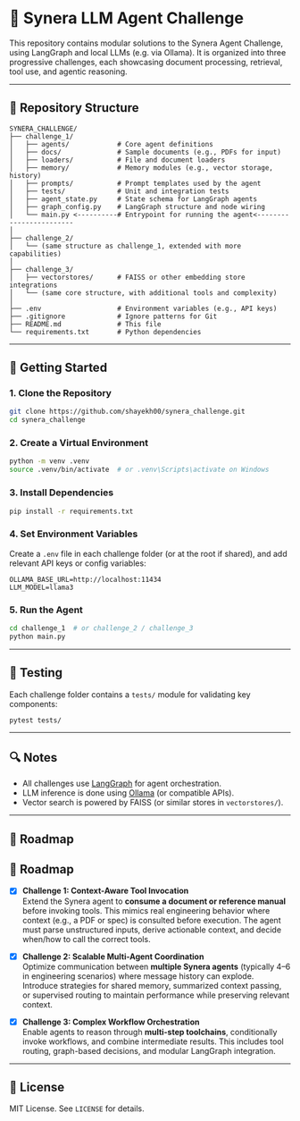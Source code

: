 # 🧠 Synera LLM Agent Challenge

This repository contains modular solutions to the Synera Agent Challenge, using LangGraph and local LLMs (e.g. via Ollama). It is organized into three progressive challenges, each showcasing document processing, retrieval, tool use, and agentic reasoning.

---

## 📁 Repository Structure

```
SYNERA_CHALLENGE/
├── challenge_1/
│   ├── agents/            # Core agent definitions
│   ├── docs/              # Sample documents (e.g., PDFs for input)
│   ├── loaders/           # File and document loaders
│   ├── memory/            # Memory modules (e.g., vector storage, history)
│   ├── prompts/           # Prompt templates used by the agent
│   ├── tests/             # Unit and integration tests
│   ├── agent_state.py     # State schema for LangGraph agents
│   ├── graph_config.py    # LangGraph structure and node wiring
│   └── main.py <----------# Entrypoint for running the agent<------------------------
│
├── challenge_2/
│   └── (same structure as challenge_1, extended with more capabilities)
│
├── challenge_3/
│   ├── vectorstores/      # FAISS or other embedding store integrations
│   └── (same core structure, with additional tools and complexity)
│
├── .env                   # Environment variables (e.g., API keys)
├── .gitignore             # Ignore patterns for Git
├── README.md              # This file
└── requirements.txt       # Python dependencies
```

---

## 🚀 Getting Started

### 1. Clone the Repository

```bash
git clone https://github.com/shayekh00/synera_challenge.git
cd synera_challenge
```

### 2. Create a Virtual Environment

```bash
python -m venv .venv
source .venv/bin/activate  # or .venv\Scripts\activate on Windows
```

### 3. Install Dependencies

```bash
pip install -r requirements.txt
```

### 4. Set Environment Variables

Create a `.env` file in each challenge folder (or at the root if shared), and add relevant API keys or config variables:

```
OLLAMA_BASE_URL=http://localhost:11434
LLM_MODEL=llama3
```

### 5. Run the Agent

```bash
cd challenge_1  # or challenge_2 / challenge_3
python main.py
```

---

## 🧪 Testing

Each challenge folder contains a `tests/` module for validating key components:

```bash
pytest tests/
```

---

## 🔍 Notes

- All challenges use [LangGraph](https://github.com/langchain-ai/langgraph) for agent orchestration.
- LLM inference is done using [Ollama](https://ollama.com/) (or compatible APIs).
- Vector search is powered by FAISS (or similar stores in `vectorstores/`).

---

## 💪 Roadmap

## 💪 Roadmap

- [x] **Challenge 1: Context-Aware Tool Invocation**  
  Extend the Synera agent to **consume a document or reference manual** before invoking tools. This mimics real engineering behavior where context (e.g., a PDF or spec) is consulted before execution. The agent must parse unstructured inputs, derive actionable context, and decide when/how to call the correct tools.

- [x] **Challenge 2: Scalable Multi-Agent Coordination**  
  Optimize communication between **multiple Synera agents** (typically 4–6 in engineering scenarios) where message history can explode. Introduce strategies for shared memory, summarized context passing, or supervised routing to maintain performance while preserving relevant context.

- [x] **Challenge 3: Complex Workflow Orchestration**  
  Enable agents to reason through **multi-step toolchains**, conditionally invoke workflows, and combine intermediate results. This includes tool routing, graph-based decisions, and modular LangGraph integration.

---

## 📜 License

MIT License. See `LICENSE` for details.
